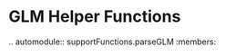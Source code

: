 GLM Helper Functions
====================

.. automodule:: supportFunctions.parseGLM
   :members:
   
       
   